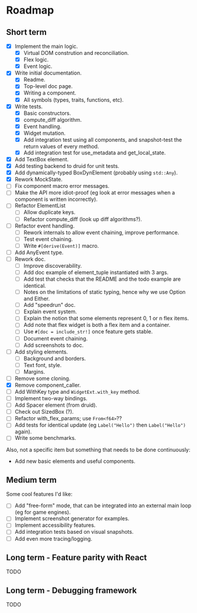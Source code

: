 # Roadmap

## Short term

- [X] Implement the main logic.
  - [X] Virtual DOM constrution and reconciliation.
  - [X] Flex logic.
  - [X] Event logic.
- [X] Write initial documentation.
  - [X] Readme.
  - [X] Top-level doc page.
  - [X] Writing a component.
  - [X] All symbols (types, traits, functions, etc).
- [X] Write tests.
  - [X] Basic constructors.
  - [X] compute_diff algorithm.
  - [X] Event handling.
  - [X] Widget mutation.
  - [X] Add integration test using all components, and snapshot-test the return values of every method.
  - [X] Add integration test for use_metadata and get_local_state.
- [X] Add TextBox element.
- [X] Add testing backend to druid for unit tests.
- [X] Add dynamically-typed BoxDynElement (probably using `std::Any`).
- [X] Rework MockState.
- [ ] Fix component macro error messages.
- [ ] Make the API more idiot-proof (eg look at error messages when a component is written incorrectly).
- [ ] Refactor ElementList
  - [ ] Allow duplicate keys.
  - [ ] Refactor compute_diff (look up diff algorithms?).
- [ ] Refactor event handling.
  - [ ] Rework internals to allow event chaining, improve performance.
  - [ ] Test event chaining.
  - [ ] Write `#[derive(Event)]` macro.
- [ ] Add AnyEvent type.
- [ ] Rework doc.
  - [ ] Improve discoverability.
  - [ ] Add doc example of element_tuple instantiated with 3 args.
  - [ ] Add test that checks that the README and the todo example are identical.
  - [ ] Notes on the limitations of static typing, hence why we use Option and Either.
  - [ ] Add "speedrun" doc.
  - [ ] Explain event system.
  - [ ] Explain the notion that some elements represent 0, 1 or n flex items.
  - [ ] Add note that flex widget is both a flex item and a container.
  - [ ] Use `#[doc = include_str!]` once feature gets stable.
  - [ ] Document event chaining.
  - [ ] Add screenshots to doc.
- [ ] Add styling elements.
  - [ ] Background and borders.
  - [ ] Text font, style.
  - [ ] Margins.
- [ ] Remove some cloning.
- [X] Remove component_caller.
- [ ] Add WithKey type and `WidgetExt.with_key` method.
- [ ] Implement two-way bindings.
- [ ] Add Spacer element (from druid).
- [ ] Check out SizedBox (?).
- [ ] Refactor with_flex_params; use `From<f64>`??
- [ ] Add tests for identical update (eg `Label("Hello")` then `Label("Hello")` again).
- [ ] Write some benchmarks.

Also, not a specific item but something that needs to be done continuously:

- Add new basic elements and useful components.

## Medium term

Some cool features I'd like:

- [ ] Add "free-form" mode, that can be integrated into an external main loop (eg for game engines).
- [ ] Implement screenshot generator for examples.
- [ ] Implement accessibility features.
- [ ] Add integration tests based on visual snapshots.
- [ ] Add even more tracing/logging.

## Long term - Feature parity with React

TODO

## Long term - Debugging framework

TODO
